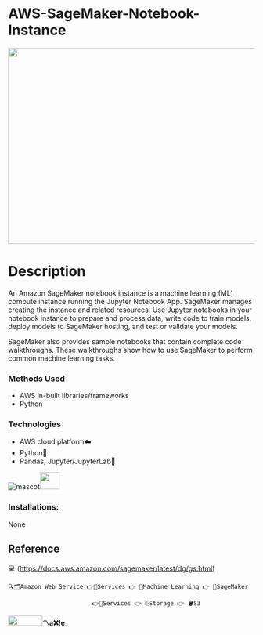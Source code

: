 # AWS-SageMaker-Notebook-Instance

<img src="https://www.polynique.com/static/f9bd908794ab835e23bdbac302b1ea3b/be53d/Amazon-Web-Services.webp" width="1000" height="400">

# Description 

An Amazon SageMaker notebook instance is a machine learning (ML) compute instance running the Jupyter Notebook App. 
SageMaker manages creating the instance and related resources. Use Jupyter notebooks in your notebook instance to prepare and process data, 
write code to train models, deploy models to SageMaker hosting, and test or validate your models.

SageMaker also provides sample notebooks that contain complete code walkthroughs. These walkthroughs show how to use SageMaker to perform common machine learning tasks.

### Methods Used

* AWS in-built libraries/frameworks
* Python


### Technologies

* AWS cloud platform☁️
* Python🐍
* Pandas, Jupyter/JupyterLab🧪


![mascot](https://learncodeonline.in/mascot.png "Code")<img src="https://www.svgrepo.com/show/189268/beverage.svg" width="40" height="35">


### Installations:

 None



## Reference
💻 (https://docs.aws.amazon.com/sagemaker/latest/dg/gs.html)

    🔍🗂️Amazon Web Service 👉🔺Services 👉 🧠Machine Learning 👉 📁SageMaker 
                        
                            👉🔺Services 👉 🗄️Storage 👉 🪣S3

<img src="https://learncodeonline.in/gitone.png" width="70" height="20">**〽️a❌!e_**
